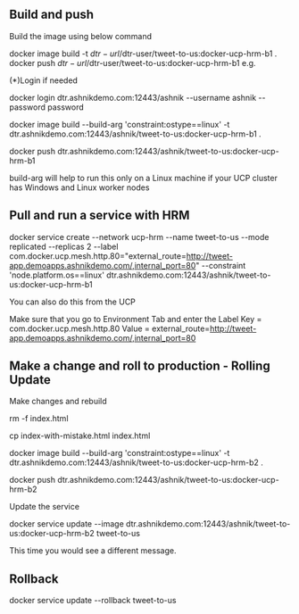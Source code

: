 ## Build and push

Build the image using below command

docker image build -t $dtr-url/$dtr-user/tweet-to-us:docker-ucp-hrm-b1 .
docker push $dtr-url/$dtr-user/tweet-to-us:docker-ucp-hrm-b1
e.g.

(*)Login if needed

docker login dtr.ashnikdemo.com:12443/ashnik --username ashnik --password password

docker image build --build-arg 'constraint:ostype==linux' -t dtr.ashnikdemo.com:12443/ashnik/tweet-to-us:docker-ucp-hrm-b1 .
     
docker push dtr.ashnikdemo.com:12443/ashnik/tweet-to-us:docker-ucp-hrm-b1

build-arg will help to run this only on a Linux machine if your UCP cluster has Windows and Linux worker nodes

## Pull and run a service with HRM 

docker service create --network ucp-hrm --name tweet-to-us --mode replicated --replicas 2 --label com.docker.ucp.mesh.http.80="external_route=http://tweet-app.demoapps.ashnikdemo.com/,internal_port=80" --constraint 'node.platform.os==linux' dtr.ashnikdemo.com:12443/ashnik/tweet-to-us:docker-ucp-hrm-b1 

You can also do this from the UCP

Make sure that you go to Environment Tab and enter the Label
Key = com.docker.ucp.mesh.http.80
Value = external_route=http://tweet-app.demoapps.ashnikdemo.com/,internal_port=80

## Make a change and roll to production - Rolling Update

Make changes and rebuild

rm -f index.html

cp  index-with-mistake.html index.html

docker image build --build-arg 'constraint:ostype==linux' -t dtr.ashnikdemo.com:12443/ashnik/tweet-to-us:docker-ucp-hrm-b2 .

docker push dtr.ashnikdemo.com:12443/ashnik/tweet-to-us:docker-ucp-hrm-b2


Update the service

docker service update --image dtr.ashnikdemo.com:12443/ashnik/tweet-to-us:docker-ucp-hrm-b2 tweet-to-us


This time you would see a different message.


## Rollback

 docker service update --rollback   tweet-to-us
